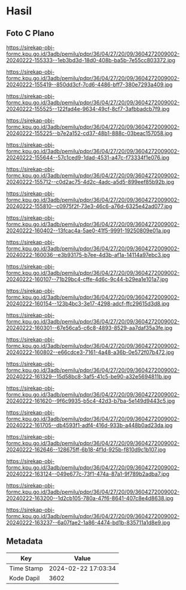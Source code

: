 # Hasil

## Foto C Plano

https://sirekap-obj-formc.kpu.go.id/3adb/pemilu/pdpr/36/04/27/20/09/3604272009002-20240222-155333--1eb3bd3d-18d0-408b-ba5b-7e55cc803372.jpg

https://sirekap-obj-formc.kpu.go.id/3adb/pemilu/pdpr/36/04/27/20/09/3604272009002-20240222-155419--850dd3cf-7cd6-4486-bff7-380e7293a409.jpg

https://sirekap-obj-formc.kpu.go.id/3adb/pemilu/pdpr/36/04/27/20/09/3604272009002-20240222-155525--122fad4e-9634-49cf-8cf7-3afbbadcb7f9.jpg

https://sirekap-obj-formc.kpu.go.id/3adb/pemilu/pdpr/36/04/27/20/09/3604272009002-20240222-155225--b7e2a152-cd37-48b1-888c-03beac157058.jpg

https://sirekap-obj-formc.kpu.go.id/3adb/pemilu/pdpr/36/04/27/20/09/3604272009002-20240222-155644--57c1ced9-1dad-4531-a47c-f73334f1e076.jpg

https://sirekap-obj-formc.kpu.go.id/3adb/pemilu/pdpr/36/04/27/20/09/3604272009002-20240222-155712--c0d2ac75-4d2c-4adc-a5d5-899eef85b92b.jpg

https://sirekap-obj-formc.kpu.go.id/3adb/pemilu/pdpr/36/04/27/20/09/3604272009002-20240222-155810--c0975f2f-73e3-46c6-a76d-6325e42ad077.jpg

https://sirekap-obj-formc.kpu.go.id/3adb/pemilu/pdpr/36/04/27/20/09/3604272009002-20240222-160402--13fcac4a-5ae0-41f5-9991-19250809e01a.jpg

https://sirekap-obj-formc.kpu.go.id/3adb/pemilu/pdpr/36/04/27/20/09/3604272009002-20240222-160036--e3b93175-b7ee-4d3b-af1a-14114a97ebc3.jpg

https://sirekap-obj-formc.kpu.go.id/3adb/pemilu/pdpr/36/04/27/20/09/3604272009002-20240222-160107--71b29bc4-cffe-4d6c-9c44-b29ea1e101a7.jpg

https://sirekap-obj-formc.kpu.go.id/3adb/pemilu/pdpr/36/04/27/20/09/3604272009002-20240222-160154--123b4bc3-3e17-4298-adcf-ffc29615d3d8.jpg

https://sirekap-obj-formc.kpu.go.id/3adb/pemilu/pdpr/36/04/27/20/09/3604272009002-20240222-160301--67e56ca5-c6c8-4893-8529-aa7daf35a3fe.jpg

https://sirekap-obj-formc.kpu.go.id/3adb/pemilu/pdpr/36/04/27/20/09/3604272009002-20240222-160802--e66cdce3-7161-4a48-a36b-0e572f07b472.jpg

https://sirekap-obj-formc.kpu.go.id/3adb/pemilu/pdpr/36/04/27/20/09/3604272009002-20240222-161329--15d58bc8-3af5-41c5-be90-a32e5694811b.jpg

https://sirekap-obj-formc.kpu.go.id/3adb/pemilu/pdpr/36/04/27/20/09/3604272009002-20240222-161620--9f6c9935-b5c4-42d3-b7ba-5e149d9443c5.jpg

https://sirekap-obj-formc.kpu.go.id/3adb/pemilu/pdpr/36/04/27/20/09/3604272009002-20240222-161705--db4593f1-adf4-416d-933b-a448b0ad23da.jpg

https://sirekap-obj-formc.kpu.go.id/3adb/pemilu/pdpr/36/04/27/20/09/3604272009002-20240222-162646--128675ff-6b18-4f1d-925b-f810d9c1b107.jpg

https://sirekap-obj-formc.kpu.go.id/3adb/pemilu/pdpr/36/04/27/20/09/3604272009002-20240222-163124--049e677c-73f1-474a-87a1-9f789b2adba7.jpg

https://sirekap-obj-formc.kpu.go.id/3adb/pemilu/pdpr/36/04/27/20/09/3604272009002-20240222-163200--1d2cb105-780a-47f6-8641-407c8e4d8638.jpg

https://sirekap-obj-formc.kpu.go.id/3adb/pemilu/pdpr/36/04/27/20/09/3604272009002-20240222-163237--6a07fae2-1a86-4474-bd1b-835711a1d8e9.jpg


## Metadata

| Key        | Value               |
| ---------- | ------------------- |
| Time Stamp | 2024-02-22 17:03:34 |
| Kode Dapil | 3602                |



